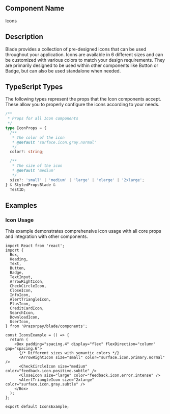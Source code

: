## Component Name

Icons

## Description

Blade provides a collection of pre-designed icons that can be used throughout your application. Icons are available in 6 different sizes and can be customized with various colors to match your design requirements. They are primarily designed to be used within other components like Button or Badge, but can also be used standalone when needed.

## TypeScript Types

The following types represent the props that the Icon components accept. These allow you to properly configure the icons according to your needs.

```typescript
/**
 * Props for all Icon components
 */
type IconProps = {
  /**
   * The color of the icon
   * @default 'surface.icon.gray.normal'
   */
  color?: string;

  /**
   * The size of the icon
   * @default 'medium'
   */
  size?: 'small' | 'medium' | 'large' | 'xlarge' | '2xlarge';
} & StyledPropsBlade &
  TestID;
```

## Examples

### Icon Usage

This example demonstrates comprehensive icon usage with all core props and integration with other components.

```tsx
import React from 'react';
import {
  Box,
  Heading,
  Text,
  Button,
  Badge,
  TextInput,
  ArrowRightIcon,
  CheckCircleIcon,
  CloseIcon,
  InfoIcon,
  AlertTriangleIcon,
  PlusIcon,
  CreditCardIcon,
  SearchIcon,
  DownloadIcon,
  UserIcon,
} from '@razorpay/blade/components';

const IconsExample = () => {
  return (
    <Box padding="spacing.4" display="flex" flexDirection="column" gap="spacing.6">
      {/* Different sizes with semantic colors */}
      <ArrowRightIcon size="small" color="surface.icon.primary.normal" />
      <CheckCircleIcon size="medium" color="feedback.icon.positive.subtle" />
      <CloseIcon size="large" color="feedback.icon.error.intense" />
      <AlertTriangleIcon size="2xlarge" color="surface.icon.gray.subtle" />
    </Box>
  );
};

export default IconsExample;
```
